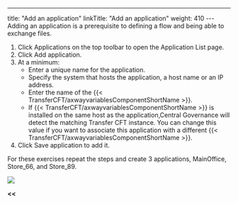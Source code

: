 ---
title: "Add an application"
linkTitle: "Add an application"
weight: 410
--- Adding an application is a prerequisite to defining a flow and being able to exchange files.

1. Click Applications on the top toolbar to open the Application List page.
1. Click Add application.
1. At a minimum:
    - Enter a unique name for the application.  
    - Specify the system that hosts the application, a host name or an IP address.
    - Enter the name of the {{< TransferCFT/axwayvariablesComponentShortName >}}.
    - If {{< TransferCFT/axwayvariablesComponentShortName >}} is installed on the same host as the application,Central Governance will detect the matching Transfer CFT instance. You can change this value if you want to associate this application with a different {{< TransferCFT/axwayvariablesComponentShortName >}}.
1. Click Save application to add it.

For these exercises repeat the steps and create 3 applications, MainOffice, Store_66, and Store_89.

![](/Images/TransferCFT/create_application_w_cg.png)

****&lt;&lt;**** [](../../)
